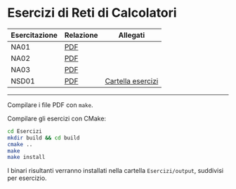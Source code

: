 # Esercizi di Reti di Calcolatori

| Esercitazione | Relazione        | Allegati                             |
| ------------- | ---------------- | ------------------------------------ |
| NA01          | [PDF](NA01.pdf)  |                                      |
| NA02          | [PDF](NA02.pdf)  |                                      |
| NA03          | [PDF](NA03.pdf)  |                                      |
| NSD01         | [PDF](NSD01.pdf) | [Cartella esercizi](Esercizi/NSD01/) |

---

Compilare i file PDF con `make`.

Compilare gli esercizi con CMake:

```sh
cd Esercizi
mkdir build && cd build
cmake ..
make
make install
```

I binari risultanti verranno installati nella cartella `Esercizi/output`, suddivisi per esercizio.